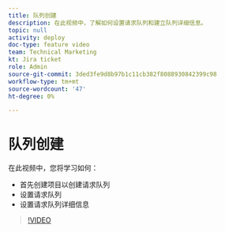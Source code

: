 ```yaml
---
title: 队列创建
description: 在此视频中，了解如何设置请求队列和建立队列详细信息。
topic: null
activity: deploy
doc-type: feature video
team: Technical Marketing
kt: Jira ticket
role: Admin
source-git-commit: 3ded3fe9d8b97b1c11cb382f8088930842399c98
workflow-type: tm+mt
source-wordcount: '47'
ht-degree: 0%

---
```


# 队列创建

在此视频中，您将学习如何：

* 首先创建项目以创建请求队列
* 设置请求队列
* 设置请求队列详细信息

>[!VIDEO](https://video.tv.adobe.com/v/335221/?quality=12)
